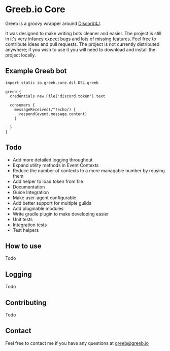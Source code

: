 # Greeb.io Core

Greeb is a groovy wrapper around [Discord4J](https://github.com/austinv11/Discord4J).

It was designed to make writing bots cleaner and easier. The project is still in it's very infancy expect bugs and lots of missing features. Feel free to contribute ideas and pull requests.  The project is not currently distributed anywhere; if you wish to use it you will need to download and install the project locally.

## Example Greeb bot

```
import static io.greeb.core.dsl.DSL.greeb

greeb {
  credentials new File('discord.token').text

  consumers {
    messageReceived(/^!echo/) {
      respond(event.message.content)
    }

  }
}
```

## Todo
* Add more detailed logging throughout
* Expand utility methods in Event Contexts
* Reduce the number of contexts to a more managable number by reusing them
* Add helper to load token from file
* Documentation
* Guice Integration
* Make user-agent configurable
* Add better support for multiple guilds
* Add pluginable modules
* Write gradle plugin to make developing easier
* Unit tests
* Integration tests
* Test helpers

## How to use
Todo

## Logging
Todo

## Contributing
Todo

## Contact
Feel free to contact me if you have any questions at greeb@greeb.io
